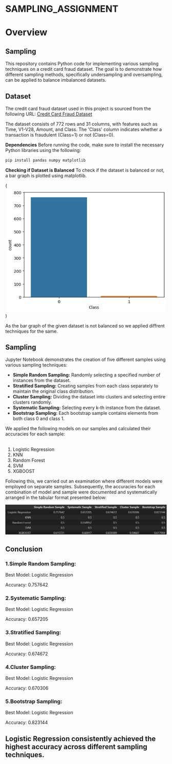 # SAMPLING_ASSIGNMENT

# Overview
## Sampling 

This repository contains Python code for implementing various sampling techniques on a credit card fraud dataset. The goal is to demonstrate how different sampling methods, specifically undersampling and oversampling, can be applied to balance imbalanced datasets.

## Dataset
The credit card fraud dataset used in this project is sourced from the following URL:
[Credit Card Fraud Dataset](https://github.com/AnjulaMehto/Sampling_Assignment/blob/main/Creditcard_data.csv)


The dataset consists of 772 rows and 31 columns, with features such as Time, V1-V28, Amount, and Class. The 'Class' column indicates whether a transaction is fraudulent (Class=1) or not (Class=0).

**Dependencies**
Before running the code, make sure to install the necessary Python libraries using the following:

```bash
pip install pandas numpy matplotlib
```

**Checking if Dataset is Balanced**
To check if the dataset is balanced or not, a bar graph is plotted using matplotlib.


(![Alt text](Unbalanced.png))<br/>

As the bar graph of the given dataset is not balanced so we applied diffrent techniques for the same.


## Sampling

Jupyter Notebook demonstrates the creation of five different samples using various sampling techniques:<br/>
* **Simple Random Sampling:** Randomly selecting a specified number of instances from the dataset.<br/>
* **Stratified Sampling:** Creating samples from each class separately to maintain the original class distribution.<br/>
* **Cluster Sampling:** Dividing the dataset into clusters and selecting entire clusters randomly.<br/>
* **Systematic Sampling:** Selecting every k-th instance from the dataset.<br/>
* **Bootstrap Sampling:** Each bootstrap sample contains elements from both class 0 and class 1.<br/>

We applied the following models on our samples and calculated their accuracies for each sample:<br/><br/>
1. Logistic Regression<br/>
2. KNN<br/>
3. Random Forest<br/>
4. SVM<br/>
5. XGBOOST<br/>

Following this, we carried out an examination where different models were employed on separate samples. Subsequently, the accuracies for each combination of model and sample were documented and systematically arranged in the tabular format presented below:<br/>

![Accuracy Table](AccuracyTable.png)<br/>

## Conclusion


### 1.Simple Random Sampling:
Best Model: Logistic Regression

Accuracy: 0.757642


### 2.Systematic Sampling:
Best Model: Logistic Regression

Accuracy: 0.657205


### 3.Stratified Sampling:
Best Model: Logistic Regression

Accuracy: 0.674672	


### 4.Cluster Sampling:
Best Model: Logistic Regression

Accuracy: 0.670306


### 5.Bootstrap Sampling:
Best Model: Logistic Regression

Accuracy: 0.823144


## Logistic Regression consistently achieved the highest accuracy across different sampling techniques.
